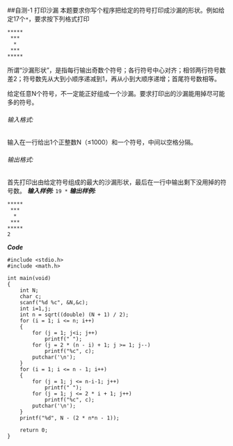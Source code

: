 ﻿##自测-1 打印沙漏 
本题要求你写个程序把给定的符号打印成沙漏的形状。例如给定17个`*`，要求按下列格式打印
```
*****
 ***
  *
 ***
*****
```
所谓“沙漏形状”，是指每行输出奇数个符号；各行符号中心对齐；相邻两行符号数差2；符号数先从大到小顺序递减到1，再从小到大顺序递增；首尾符号数相等。

给定任意N个符号，不一定能正好组成一个沙漏。要求打印出的沙漏能用掉尽可能多的符号。

###### 输入格式:

输入在一行给出1个正整数N（≤1000）和一个符号，中间以空格分隔。

###### 输出格式:

首先打印出由给定符号组成的最大的沙漏形状，最后在一行中输出剩下没用掉的符号数。
***输入样例:***
 `19 *`
***输出样例:***
```
*****
 ***
  *
 ***
*****
2
```
***Code***
```
#include <stdio.h>  
#include <math.h>  

int main(void)  
{  
    int N;  
    char c;  
    scanf("%d %c", &N,&c);  
    int i=1,j;  
    int n = sqrt((double) (N + 1) / 2);  
    for (i = 1; i <= n; i++)  
    {  
        for (j = 1; j<i; j++)  
            printf(" ");  
        for (j = 2 * (n - i) + 1; j >= 1; j--)  
            printf("%c", c);  
        putchar('\n');  
    }  
    for (i = 1; i <= n - 1; i++)  
    {  
        for (j = 1; j <= n-i-1; j++)  
            printf(" ");  
        for (j = 1; j <= 2 * i + 1; j++)  
            printf("%c", c);  
        putchar('\n');  
    }  
    printf("%d", N - (2 * n*n - 1));  
  
    return 0;  
}  
```